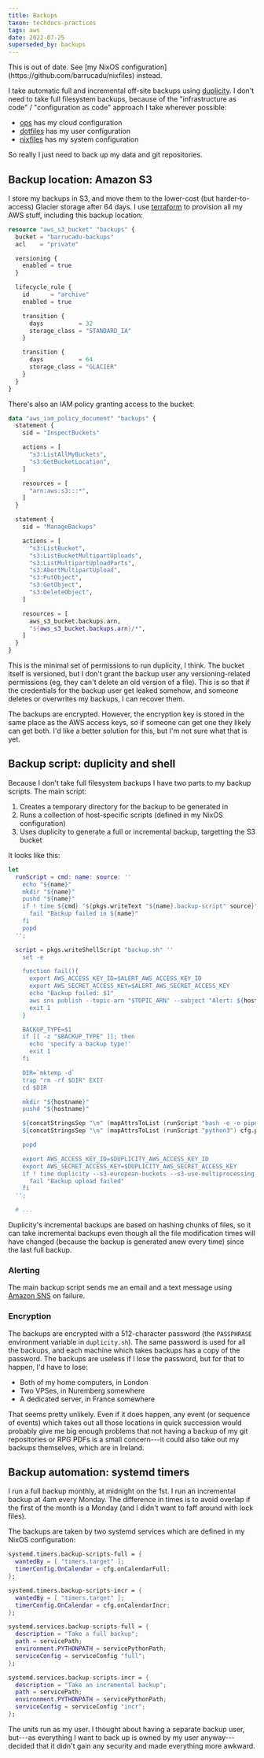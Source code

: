 ```yaml
---
title: Backups
taxon: techdocs-practices
tags: aws
date: 2022-07-25
superseded_by: backups
---
```


<aside class="highlight">
This is out of date.  See [my NixOS configuration](https://github.com/barrucadu/nixfiles) instead.
</aside>


I take automatic full and incremental off-site backups using
[duplicity][].  I don't need to take full filesystem backups, because
of the "infrastructure as code" / "configuration as code" approach I
take wherever possible:

- [ops][] has my cloud configuration
- [dotfiles][] has my user configuration
- [nixfiles][] has my system configuration

So really I just need to back up my data and git repositories.

[duplicity]: http://duplicity.nongnu.org/
[ops]: https://github.com/barrucadu/ops
[dotfiles]: https://github.com/barrucadu/dotfiles
[nixfiles]: https://github.com/barrucadu/nixfiles


Backup location: Amazon S3
--------------------------

I store my backups in S3, and move them to the lower-cost (but
harder-to-access) Glacier storage after 64 days.  I use [terraform][]
to provision all my AWS stuff, including this backup location:

```terraform
resource "aws_s3_bucket" "backups" {
  bucket = "barrucadu-backups"
  acl    = "private"

  versioning {
    enabled = true
  }

  lifecycle_rule {
    id      = "archive"
    enabled = true

    transition {
      days          = 32
      storage_class = "STANDARD_IA"
    }

    transition {
      days          = 64
      storage_class = "GLACIER"
    }
  }
}
```

There's also an IAM policy granting access to the bucket:

```terraform
data "aws_iam_policy_document" "backups" {
  statement {
    sid = "InspectBuckets"

    actions = [
      "s3:ListAllMyBuckets",
      "s3:GetBucketLocation",
    ]

    resources = [
      "arn:aws:s3:::*",
    ]
  }

  statement {
    sid = "ManageBackups"

    actions = [
      "s3:ListBucket",
      "s3:ListBucketMultipartUploads",
      "s3:ListMultipartUploadParts",
      "s3:AbortMultipartUpload",
      "s3:PutObject",
      "s3:GetObject",
      "s3:DeleteObject",
    ]

    resources = [
      aws_s3_bucket.backups.arn,
      "${aws_s3_bucket.backups.arn}/*",
    ]
  }
}
```

This is the minimal set of permissions to run duplicity, I think.  The
bucket itself is versioned, but I don't grant the backup user any
versioning-related permissions (eg, they can't delete an old version
of a file).  This is so that if the credentials for the backup user
get leaked somehow, and someone deletes or overwrites my backups, I
can recover them.

The backups are encrypted.  However, the encryption key is stored in
the same place as the AWS access keys, so if someone can get one they
likely can get both.  I'd like a better solution for this, but I'm not
sure what that is yet.

[terraform]: https://www.terraform.io/


Backup script: duplicity and shell
----------------------------------

Because I don't take full filesystem backups I have two parts to my
backup scripts.  The main script:

1. Creates a temporary directory for the backup to be generated in
2. Runs a collection of host-specific scripts (defined in my NixOS
   configuration)
4. Uses duplicity to generate a full or incremental backup, targetting
   the S3 bucket

It looks like this:

```nix
let
  runScript = cmd: name: source: ''
    echo "${name}"
    mkdir "${name}"
    pushd "${name}"
    if ! time ${cmd} "${pkgs.writeText "${name}.backup-script" source}"; then
      fail "Backup failed in ${name}"
    fi
    popd
  '';

  script = pkgs.writeShellScript "backup.sh" ''
    set -e

    function fail(){
      export AWS_ACCESS_KEY_ID=$ALERT_AWS_ACCESS_KEY_ID
      export AWS_SECRET_ACCESS_KEY=$ALERT_AWS_SECRET_ACCESS_KEY
      echo "Backup failed: $1"
      aws sns publish --topic-arn "$TOPIC_ARN" --subject "Alert: ${hostname}" --message "$1"
      exit 1
    }

    BACKUP_TYPE=$1
    if [[ -z "$BACKUP_TYPE" ]]; then
      echo 'specify a backup type!'
      exit 1
    fi

    DIR=`mktemp -d`
    trap "rm -rf $DIR" EXIT
    cd $DIR

    mkdir "${hostname}"
    pushd "${hostname}"

    ${concatStringsSep "\n" (mapAttrsToList (runScript "bash -e -o pipefail") cfg.scripts)}
    ${concatStringsSep "\n" (mapAttrsToList (runScript "python3") cfg.pythonScripts)}

    popd

    export AWS_ACCESS_KEY_ID=$DUPLICITY_AWS_ACCESS_KEY_ID
    export AWS_SECRET_ACCESS_KEY=$DUPLICITY_AWS_SECRET_ACCESS_KEY
    if ! time duplicity --s3-european-buckets --s3-use-multiprocessing --s3-use-new-style --verbosity notice "$BACKUP_TYPE" "${hostname}" "boto3+s3://barrucadu-backups/${hostname}"; then
      fail "Backup upload failed"
    fi
  '';

  # ...
```

Duplicity's incremental backups are based on hashing chunks of files,
so it can take incremental backups even though all the file
modification times will have changed (because the backup is generated
anew every time) since the last full backup.

### Alerting

The main backup script sends me an email and a text message using [Amazon SNS][] on failure.

[Amazon SNS]: https://aws.amazon.com/sns/

### Encryption

The backups are encrypted with a 512-character password (the
`PASSPHRASE` environment variable in `duplicity.sh`).  The same
password is used for all the backups, and each machine which takes
backups has a copy of the password.  The backups are useless if I lose
the password, but for that to happen, I'd have to lose:

- Both of my home computers, in London
- Two VPSes, in Nuremberg somewhere
- A dedicated server, in France somewhere

That seems pretty unlikely.  Even if it does happen, any event (or
sequence of events) which takes out all those locations in quick
succession would probably give me big enough problems that not having
a backup of my git repositories or RPG PDFs is a small concern---it
could also take out my backups themselves, which are in Ireland.


Backup automation: systemd timers
---------------------------------

I run a full backup monthly, at midnight on the 1st.  I run an
incremental backup at 4am every Monday.  The difference in times is to
avoid overlap if the first of the month is a Monday (and I didn't want
to faff around with lock files).

The backups are taken by two systemd services which are defined in my
NixOS configuration:

```nix
systemd.timers.backup-scripts-full = {
  wantedBy = [ "timers.target" ];
  timerConfig.OnCalendar = cfg.onCalendarFull;
};

systemd.timers.backup-scripts-incr = {
  wantedBy = [ "timers.target" ];
  timerConfig.OnCalendar = cfg.onCalendarIncr;
};

systemd.services.backup-scripts-full = {
  description = "Take a full backup";
  path = servicePath;
  environment.PYTHONPATH = servicePythonPath;
  serviceConfig = serviceConfig "full";
};

systemd.services.backup-scripts-incr = {
  description = "Take an incremental backup";
  path = servicePath;
  environment.PYTHONPATH = servicePythonPath;
  serviceConfig = serviceConfig "incr";
};
```

The units run as my user.  I thought about having a separate backup
user, but---as everything I want to back up is owned by my user
anyway---decided that it didn't gain any security and made everything
more awkward.
